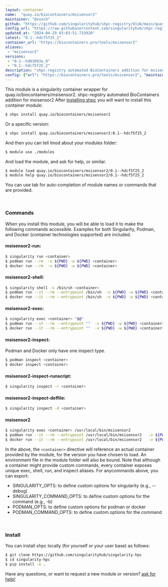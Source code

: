 ```yaml
---
layout: container
name:  "quay.io/biocontainers/msisensor2"
maintainer: "@vsoch"
github: "https://github.com/singularityhub/shpc-registry/blob/main/quay.io/biocontainers/msisensor2/container.yaml"
config_url: "https://raw.githubusercontent.com/singularityhub/shpc-registry/main/quay.io/biocontainers/msisensor2/container.yaml"
updated_at: "2024-04-29 03:03:51.733920"
latest: "0.1--hdcf5f25_2"
container_url: "https://biocontainers.pro/tools/msisensor2"
aliases:
 - "msisensor2"
versions:
 - "0.1--hd03093a_0"
 - "0.1--hdcf5f25_2"
description: "shpc-registry automated BioContainers addition for msisensor2"
config: {"url": "https://biocontainers.pro/tools/msisensor2", "maintainer": "@vsoch", "description": "shpc-registry automated BioContainers addition for msisensor2", "latest": {"0.1--hdcf5f25_2": "sha256:8148cf73d4f98270858358bacad3f391c72dae93582b8baf4e789141fa6ac8de"}, "tags": {"0.1--hd03093a_0": "sha256:b01f4a2f7938d42047bdb94a4f2c97dbf26bd53464ad1b82f811f037e3ea3f1d", "0.1--hdcf5f25_2": "sha256:8148cf73d4f98270858358bacad3f391c72dae93582b8baf4e789141fa6ac8de"}, "docker": "quay.io/biocontainers/msisensor2", "aliases": {"msisensor2": "/usr/local/bin/msisensor2"}}
---
```


This module is a singularity container wrapper for quay.io/biocontainers/msisensor2.
shpc-registry automated BioContainers addition for msisensor2
After [installing shpc](#install) you will want to install this container module:


```bash
$ shpc install quay.io/biocontainers/msisensor2
```

Or a specific version:

```bash
$ shpc install quay.io/biocontainers/msisensor2:0.1--hdcf5f25_2
```

And then you can tell lmod about your modules folder:

```bash
$ module use ./modules
```

And load the module, and ask for help, or similar.

```bash
$ module load quay.io/biocontainers/msisensor2/0.1--hdcf5f25_2
$ module help quay.io/biocontainers/msisensor2/0.1--hdcf5f25_2
```

You can use tab for auto-completion of module names or commands that are provided.

<br>

### Commands

When you install this module, you will be able to load it to make the following commands accessible.
Examples for both Singularity, Podman, and Docker (container technologies supported) are included.

#### msisensor2-run:

```bash
$ singularity run <container>
$ podman run --rm  -v ${PWD} -w ${PWD} <container>
$ docker run --rm  -v ${PWD} -w ${PWD} <container>
```

#### msisensor2-shell:

```bash
$ singularity shell -s /bin/sh <container>
$ podman run --it --rm --entrypoint /bin/sh  -v ${PWD} -w ${PWD} <container>
$ docker run --it --rm --entrypoint /bin/sh  -v ${PWD} -w ${PWD} <container>
```

#### msisensor2-exec:

```bash
$ singularity exec <container> "$@"
$ podman run --it --rm --entrypoint ""  -v ${PWD} -w ${PWD} <container> "$@"
$ docker run --it --rm --entrypoint ""  -v ${PWD} -w ${PWD} <container> "$@"
```

#### msisensor2-inspect:

Podman and Docker only have one inspect type.

```bash
$ podman inspect <container>
$ docker inspect <container>
```

#### msisensor2-inspect-runscript:

```bash
$ singularity inspect -r <container>
```

#### msisensor2-inspect-deffile:

```bash
$ singularity inspect -d <container>
```


#### msisensor2

```bash
$ singularity exec <container> /usr/local/bin/msisensor2
$ podman run --it --rm --entrypoint /usr/local/bin/msisensor2   -v ${PWD} -w ${PWD} <container> -c " $@"
$ docker run --it --rm --entrypoint /usr/local/bin/msisensor2   -v ${PWD} -w ${PWD} <container> -c " $@"
```



In the above, the `<container>` directive will reference an actual container provided
by the module, for the version you have chosen to load. An environment file in the
module folder will also be bound. Note that although a container
might provide custom commands, every container exposes unique exec, shell, run, and
inspect aliases. For anycommands above, you can export:

 - SINGULARITY_OPTS: to define custom options for singularity (e.g., --debug)
 - SINGULARITY_COMMAND_OPTS: to define custom options for the command (e.g., -b)
 - PODMAN_OPTS: to define custom options for podman or docker
 - PODMAN_COMMAND_OPTS: to define custom options for the command

<br>

### Install

You can install shpc locally (for yourself or your user base) as follows:

```bash
$ git clone https://github.com/singularityhub/singularity-hpc
$ cd singularity-hpc
$ pip install -e .
```

Have any questions, or want to request a new module or version? [ask for help!](https://github.com/singularityhub/singularity-hpc/issues)